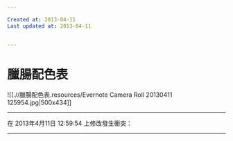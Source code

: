 ```yaml
---

Created at: 2013-04-11
Last updated at: 2013-04-11


---
```


# 臘腸配色表


![[.//臘腸配色表.resources/Evernote Camera Roll 20130411 125954.jpg\|500x434]]

* * *

在 2013年4月11日 12:59:54 上修改發生衝突：

* * *

